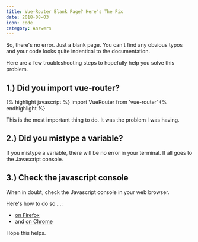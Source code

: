 ```yaml
---
title: Vue-Router Blank Page? Here's The Fix
date: 2018-08-03
icon: code
category: Answers
---
```


So, there's no error. Just a blank page. You can't find any obvious typos and your code looks quite indentical to the documentation.

Here are a few troubleshooting steps to hopefully help you solve this problem.

## 1.) Did you import vue-router?

{% highlight javascript %}
import VueRouter from 'vue-router'
{% endhighlight %}

This is the most important thing to do. It was the problem I was having.

## 2.) Did you mistype a variable?

If you mistype a variable, there will be no error in your terminal. It all goes to the Javascript console.

## 3.) Check the javascript console

When in doubt, check the Javascript console in your web browser.

Here's how to do so ...:

- [on Firefox](https://developer.mozilla.org/en-US/docs/Tools/Web_Console/Opening_the_Web_Console)
- and [on Chrome](https://developers.google.com/web/tools/chrome-devtools/console/)

Hope this helps.
